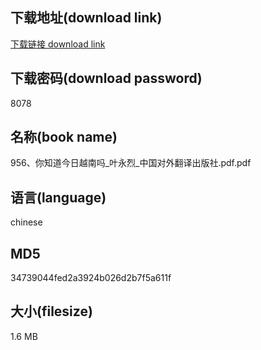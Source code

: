 ## 下载地址(download link)
[下载链接 download link](https://voluble-croquembouche-d321dc.netlify.app/?s=956%E3%80%81%E4%BD%A0%E7%9F%A5%E9%81%93%E4%BB%8A%E6%97%A5%E8%B6%8A%E5%8D%97%E5%90%97_%E5%8F%B6%E6%B0%B8%E7%83%88_%E4%B8%AD%E5%9B%BD%E5%AF%B9%E5%A4%96%E7%BF%BB%E8%AF%91%E5%87%BA%E7%89%88%E7%A4%BE.pdf)

## 下载密码(download password)
8078

## 名称(book name)
956、你知道今日越南吗_叶永烈_中国对外翻译出版社.pdf.pdf

## 语言(language)
chinese

## MD5
34739044fed2a3924b026d2b7f5a611f

## 大小(filesize)
1.6 MB
